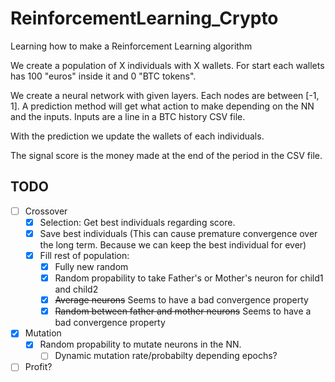 # ReinforcementLearning_Crypto
Learning how to make a Reinforcement Learning algorithm

We create a population of X individuals with X wallets.
For start each wallets has 100 "euros" inside it and 0 "BTC tokens".

We create a neural network with given layers. Each nodes are between [-1, 1].
A prediction method will get what action to make depending on the NN and the inputs.
Inputs are a line in a BTC history CSV file.

With the prediction we update the wallets of each individuals.

The signal score is the money made at the end of the period in the CSV file.

## TODO
  
  - [ ] Crossover
    - [X] Selection: Get best individuals regarding score.
    - [X] Save best individuals (This can cause premature convergence over the long term. Because we can keep the best individual for ever)
    - [X] Fill rest of population:
      - [X] Fully new random
      - [X] Random propability to take Father's or Mother's neuron for child1 and child2
      - [X] ~~Average neurons~~ Seems to have a bad convergence property
      - [X] ~~Random between father and mother neurons~~ Seems to have a bad convergence property
  - [X] Mutation
    - [X] Random propability to mutate neurons in the NN.
      - [ ] Dynamic mutation rate/probabilty depending epochs?
   - [ ] Profit?
